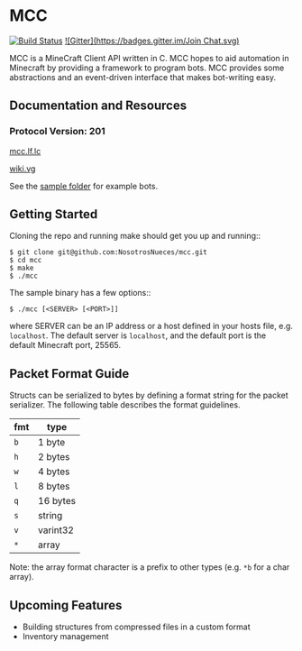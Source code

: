 MCC
==========

[![Build Status](https://travis-ci.org/NosotrosNueces/mcc.svg?branch=travis)](https://travis-ci.org/NosotrosNueces/mcc)
[![Gitter](https://badges.gitter.im/Join Chat.svg)](https://gitter.im/NosotrosNueces/mcc?utm_source=badge&utm_medium=badge&utm_campaign=pr-badge&utm_content=badge)

MCC is a MineCraft Client API written in C. MCC hopes to aid automation in
Minecraft by providing a framework to program bots. MCC provides some
abstractions and an event-driven interface that makes bot-writing easy.

## Documentation and Resources ##

### Protocol Version: 201 ###

[mcc.lf.lc](http://mcc.lf.lc)

[wiki.vg](http://wiki.vg)

See the
[sample folder](https://github.com/NosotrosNueces/mcc/tree/master/sample) for
example bots.


## Getting Started ##
Cloning the repo and running make should get you up and running::

    $ git clone git@github.com:NosotrosNueces/mcc.git
    $ cd mcc
    $ make
    $ ./mcc

The sample binary has a few options::

    $ ./mcc [<SERVER> [<PORT>]]

where SERVER can be an IP address or a host defined in your hosts file, e.g.
`localhost`. The default server is `localhost`, and the default port is the
default Minecraft port, 25565.


## Packet Format Guide ##

Structs can be serialized to bytes by defining a format string for the packet serializer. The following table describes the format guidelines.

| fmt | type     |
| --- | -------- |
| `b` | 1 byte   |
| `h` | 2 bytes  |
| `w` | 4 bytes  |
| `l` | 8 bytes  |
| `q` | 16 bytes |
| `s` | string   |
| `v` | varint32 |
| `*` | array    |

Note: the array format character is a prefix to other types (e.g. `*b` for a char array).


## Upcoming Features ##
* Building structures from compressed files in a custom format
* Inventory management
